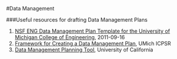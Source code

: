 #Data Management

###Useful resources for drafting Data Management Plans

1. [NSF ENG Data Management Plan Template for the University of Michigan College of Engineering](http://hdl.handle.net/2027.42/86586), 2011-09-16
2. [Framework for Creating a Data Management Plan](http://www.icpsr.umich.edu/icpsrweb/content/datamanagement/dmp/framework.html), UMich ICPSR
3. [Data Management Planning Tool](https://dmptool.org), University of California

